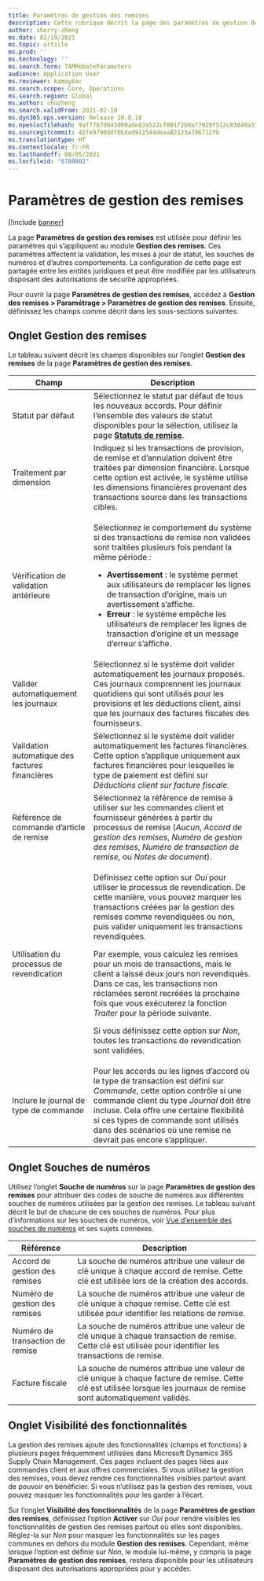 ```yaml
---
title: Paramètres de gestion des remises
description: Cette rubrique décrit la page des paramètres de gestion des remises. Cette page contient des paramètres qui affectent la validation, les mises à jour de statut, les souches de numéros et d’autres comportements.
author: sherry-zheng
ms.date: 02/19/2021
ms.topic: article
ms.prod: ''
ms.technology: ''
ms.search.form: TAMRebateParameters
audience: Application User
ms.reviewer: kamaybac
ms.search.scope: Core, Operations
ms.search.region: Global
ms.author: chuzheng
ms.search.validFrom: 2021-02-19
ms.dyn365.ops.version: Release 10.0.18
ms.openlocfilehash: 9afff67d043d00ade83a522cf801f2b0af7929f512c83040a37f3de0cf0e2579
ms.sourcegitcommit: 42fe9790ddf0bdad911544deaa82123a396712fb
ms.translationtype: HT
ms.contentlocale: fr-FR
ms.lasthandoff: 08/05/2021
ms.locfileid: "6780002"
---
```

# <a name="rebate-management-parameters"></a>Paramètres de gestion des remises

[!include [banner](../includes/banner.md)]

La page **Paramètres de gestion des remises** est utilisée pour définir les paramètres qui s’appliquent au module **Gestion des remises**. Ces paramètres affectent la validation, les mises à jour de statut, les souches de numéros et d’autres comportements. La configuration de cette page est partagée entre les entités juridiques et peut être modifiée par les utilisateurs disposant des autorisations de sécurité appropriées.

Pour ouvrir la page **Paramètres de gestion des remises**, accédez à **Gestion des remises \> Paramétrage \> Paramètres de gestion des remises**. Ensuite, définissez les champs comme décrit dans les sous-sections suivantes.

## <a name="rebate-management-tab"></a>Onglet Gestion des remises

Le tableau suivant décrit les champs disponibles sur l’onglet **Gestion des remises** de la page **Paramètres de gestion des remises**.

| Champ | Description |
|---|---|
| Statut par défaut | Sélectionnez le statut par défaut de tous les nouveaux accords. Pour définir l’ensemble des valeurs de statut disponibles pour la sélection, utilisez la page [**Statuts de remise**](rebate-statuses.md). |
| Traitement par dimension | Indiquez si les transactions de provision, de remise et d’annulation doivent être traitées par dimension financière. Lorsque cette option est activée, le système utilise les dimensions financières provenant des transactions source dans les transactions cibles. |
| Vérification de validation antérieure | <p>Sélectionnez le comportement du système si des transactions de remise non validées sont traitées plusieurs fois pendant la même période :</p><ul><li>**Avertissement** : le système permet aux utilisateurs de remplacer les lignes de transaction d’origine, mais un avertissement s’affiche.</li><li>**Erreur** : le système empêche les utilisateurs de remplacer les lignes de transaction d’origine et un message d’erreur s’affiche. |
| Valider automatiquement les journaux | Sélectionnez si le système doit valider automatiquement les journaux proposés. Ces journaux comprennent les journaux quotidiens qui sont utilisés pour les provisions et les déductions client, ainsi que les journaux des factures fiscales des fournisseurs. |
| Validation automatique des factures financières | Sélectionnez si le système doit valider automatiquement les factures financières. Cette option s’applique uniquement aux factures financières pour lesquelles le type de paiement est défini sur *Déductions client sur facture fiscale*. |
| Référence de commande d’article de remise | Sélectionnez la référence de remise à utiliser sur les commandes client et fournisseur générées à partir du processus de remise (*Aucun*, *Accord de gestion des remises*, *Numéro de gestion des remises*, *Numéro de transaction de remise*, ou *Notes de document*). |
| Utilisation du processus de revendication | <p>Définissez cette option sur *Oui* pour utiliser le processus de revendication. De cette manière, vous pouvez marquer les transactions créées par la gestion des remises comme revendiquées ou non, puis valider uniquement les transactions revendiquées.</p><p>Par exemple, vous calculez les remises pour un mois de transactions, mais le client a laissé deux jours non revendiqués. Dans ce cas, les transactions non réclamées seront recréées la prochaine fois que vous exécuterez la fonction *Traiter* pour la période suivante.</p><p>Si vous définissez cette option sur *Non*, toutes les transactions de revendication sont validées.</p> |
| Inclure le journal de type de commande | Pour les accords ou les lignes d’accord où le type de transaction est défini sur *Commande*, cette option contrôle si une commande client du type *Journal* doit être incluse. Cela offre une certaine flexibilité si ces types de commande sont utilisés dans des scénarios où une remise ne devrait pas encore s’appliquer. |

## <a name="number-sequences-tab"></a>Onglet Souches de numéros

Utilisez l’onglet **Souche de numéros** sur la page **Paramètres de gestion des remises** pour attribuer des codes de souche de numéros aux différentes souches de numéros utilisées par la gestion des remises. Le tableau suivant décrit le but de chacune de ces souches de numéros. Pour plus d’informations sur les souches de numéros, voir [Vue d’ensemble des souches de numéros](../../fin-ops-core/fin-ops/organization-administration/number-sequence-overview.md) et ses sujets connexes.

| Référence | Description |
|---|---|
| Accord de gestion des remises | La souche de numéros attribue une valeur de clé unique à chaque accord de remise. Cette clé est utilisée lors de la création des accords. |
| Numéro de gestion des remises | La souche de numéros attribue une valeur de clé unique à chaque remise. Cette clé est utilisée pour identifier les relations de remise. |
| Numéro de transaction de remise | La souche de numéros attribue une valeur de clé unique à chaque transaction de remise. Cette clé est utilisée pour identifier les transactions de remise. |
| Facture fiscale | La souche de numéros attribue une valeur de clé unique à chaque facture de remise. Cette clé est utilisée lorsque les journaux de remise sont automatiquement validés. |

## <a name="feature-visibility-tab"></a>Onglet Visibilité des fonctionnalités

La gestion des remises ajoute des fonctionnalités (champs et fonctions) à plusieurs pages fréquemment utilisées dans Microsoft Dynamics 365 Supply Chain Management. Ces pages incluent des pages liées aux commandes client et aux offres commerciales. Si vous utilisez la gestion des remises, vous devez rendre ces fonctionnalités visibles partout avant de pouvoir en bénéficier. Si vous n’utilisez pas la gestion des remises, vous pouvez masquer les fonctionnalités pour les garder à l’écart.

Sur l’onglet **Visibilité des fonctionnalités** de la page **Paramètres de gestion des remises**, définissez l’option **Activer** sur *Oui* pour rendre visibles les fonctionnalités de gestion des remises partout où elles sont disponibles. Réglez-la sur *Non* pour masquer les fonctionnalités sur les pages communes en dehors du module **Gestion des remises**. Cependant, même lorsque l’option est définie sur *Non*, le module lui-même, y compris la page **Paramètres de gestion des remises**, restera disponible pour les utilisateurs disposant des autorisations appropriées pour y accéder.
